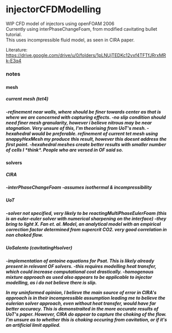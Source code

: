 # injectorCFDModelling
WIP CFD model of injectors using openFOAM 2006  
Currently using interPhaseChangeFoam, from modified cavitating bullet tutorial.  
This uses incompressible fluid model, as seen in CIRA paper.  

Literature:  
https://drive.google.com/drive/u/0/folders/1pLNUjTEDKc12vxf4TFTfJRrxMRk-E3q4  

<h3>notes<h3>
<h4>mesh<h4>
<h5>current mesh (tet4)<h5>  
-refinement near walls, where should be finer towards center as that is where we are concerned with capturing effects.  
-no slip condition should need finer mesh granularity, however i believe nitrous may be near stagnation. Very unsure of this, I'm theorising from UoT's mesh.  
-hexahedral would be preferable. refinement of current tet mesh using snappyHexMesh my produce this result, however this doesnt address the first point.  
    -hexahedral meshes create better results with smaller number of cells I *think*. People who are versed in OF said so.

<h4>solvers<h4>  
<h5>CIRA<h5>  
-interPhaseChangeFoam  
-assumes isothermal & incompressibility  

<h5>UoT<h5>  
-solver not specified, very likely to be reactingMultiPhaseEulerFoam (this is an euler-euler solver with numerical sharpening on the interface)
-they bring to light X. Fan et. al. Model, an analytical model with an empirical correction factor determined from supercrit CO2. very good correlation in non choked flow.  

  
<h5>UoSalento (cavitatingHsolver)<h5>  
-implementation of antoine equations for Psat. This is likely already present in relevant OF solvers.  
-this requires modelling heat transfer, which could increase computational cost drastically.  
-homogenous mixture approach as used also appears to be applicable to injector modelling, as i do not believe there is slip.  
  
  
In my uninformed opinion, I believe the main source of error in CIRA's approach is in their incompressible assumption leading me to believe the eulerian solver approach, even without heat transfer, would have far better accuracy. This is demonstraited in the more accurate results of UoT's paper. 
However, CIRA do appear to capture the choking of the flow. I'm unsure as to whether this is choking occuring from cavitation, or if it's an artificial limit applied. 
